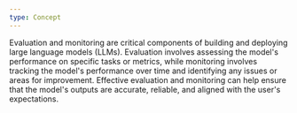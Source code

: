 ```yaml
---
type: Concept
---
```


Evaluation and monitoring are critical components of building and deploying large language models (LLMs). Evaluation involves assessing the model's performance on specific tasks or metrics, while monitoring involves tracking the model's performance over time and identifying any issues or areas for improvement. Effective evaluation and monitoring can help ensure that the model's outputs are accurate, reliable, and aligned with the user's expectations.